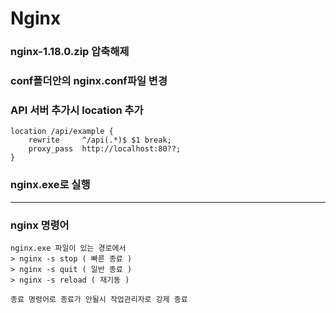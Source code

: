 # Nginx

### nginx-1.18.0.zip 압축해제

### conf폴더안의 nginx.conf파일 변경

### API 서버 추가시 location 추가
```
location /api/example {
    rewrite     ^/api(.*)$ $1 break;
    proxy_pass  http://localhost:80??;
}
```

### nginx.exe로 실행
-----
### nginx 명령어
```
nginx.exe 파일이 있는 경로에서
> nginx -s stop ( 빠른 종료 )
> nginx -s quit ( 일반 종료 )
> nginx -s reload ( 재기동 )

종료 명령어로 종료가 안될시 작업관리자로 강제 종료
```
